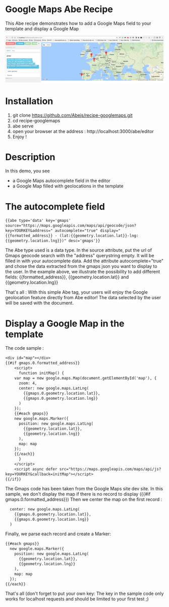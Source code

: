 # Google Maps Abe Recipe
This Abe recipe demonstrates how to add a Google Maps field to your template and display a Google Map

![Screenshot](/site/screenshot.png?raw=true)

# Installation
1. git clone https://github.com/Abejs/recipe-googlemaps.git
2. cd recipe-googlemaps
3. abe serve
4. open your browser at the address : http://localhost:3000/abe/editor
5. Enjoy !

# Description
In this demo, you see 
- a Google Maps autocomplete field in the editor
- a Google Map filled with geolocations in the template

# The autocomplete field
``` 
{{abe type='data' key='gmaps' source="https://maps.googleapis.com/maps/api/geocode/json?key=YOURKEY&address=" autocomplete="true" display="{{formatted_address}} - (lat:{{geometry.location.lat}}-lng:{{geometry.location.lng}})" desc='gmaps'}}
```
The Abe type used is a data type. In the source attribute, put the url of Gmaps geocode search with the "address" querystring empty. It will be filled in with your autocomplete data. 
Add the attribute autocomplete="true" and chose the data extracted from the gmaps json you want to display to the user. In the example above, we illustrate the possibility to add different fields: {{formatted_address}}, {{geometry.location.lat}} and {{geometry.location.lng}}

That's all : With this simple Abe tag, your users will enjoy the Google geolocation feature directly from Abe editor!
The data selected by the user will be saved with the document.

# Display a Google Map in the template
The code sample :
```
<div id="map"></div>
{{#if gmaps.0.formatted_address}}
    <script>
      function initMap() {
	var map = new google.maps.Map(document.getElementById('map'), {
	  zoom: 4,
	  center: new google.maps.LatLng(
		{{gmaps.0.geometry.location.lat}},
		{{gmaps.0.geometry.location.lng}}
	  )
	});
	{{#each gmaps}}
	new google.maps.Marker({
	  position: new google.maps.LatLng(
		{{geometry.location.lat}},
		{{geometry.location.lng}}
	  ),
	  map: map
	});
	{{/each}}
      }
    </script>
    <script async defer src="https://maps.googleapis.com/maps/api/js?key=YOURKEY&callback=initMap"></script>
{{/if}}
```
The Gmaps code has been taken from the Google Maps site dev site. In this sample, we don't display the map if there is no record to display ({{#if gmaps.0.formatted_address}})
Then we center the map on the first record : 
``` 
  center: new google.maps.LatLng(
    {{gmaps.0.geometry.location.lat}},
    {{gmaps.0.geometry.location.lng}}
  ) 
```
Finally, we parse each record and create a Marker:
```
{{#each gmaps}}
  new google.maps.Marker({
    position: new google.maps.LatLng(
      {{geometry.location.lat}},
      {{geometry.location.lng}}
    ),
    map: map
  });
{{/each}}
```	
That's all (don't forget to put your own key: The key in the sample code only works for localhost requests and should be limited to your first test ;)

